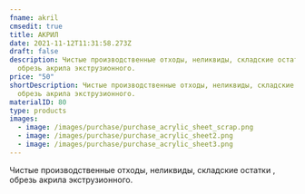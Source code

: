 ```yaml
---
fname: akril
cmsedit: true
title: АКРИЛ
date: 2021-11-12T11:31:58.273Z
draft: false
description: Чистые производственные отходы, неликвиды, складские остатки ,
  обрезь акрила экструзионного.
price: "50"
shortDescription: Чистые производственные отходы, неликвиды, складские остатки ,
  обрезь акрила экструзионного.
materialID: 80
type: products
images:
  - image: /images/purchase/purchase_acrylic_sheet_scrap.png
  - image: /images/purchase/purchase_acrylic_sheet2.png
  - image: /images/purchase/purchase_acrylic_sheet3.png
---
```

Чистые производственные отходы, неликвиды, складские остатки , обрезь акрила экструзионного.